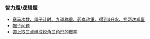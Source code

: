 ### 智力题/逻辑题
- [赛马次数、绳子计时、九球称重、药丸称重、得到4升水、扔两次鸡蛋](https://www.nowcoder.com/discuss/150434)
- [帽子问题](https://www.nowcoder.com/questionTerminal/8b91f50dc6ae46ed8092ec0551fdd5d0)
- [圆上取三点组成锐角三角形的概率](https://www.bilibili.com/video/av17275211?share_medium=android&share_source=copy_link&bbid=598E7E58-6FAE-481D-AFF7-F0EB1D7E920425756infoc&ts=1521815869538)
